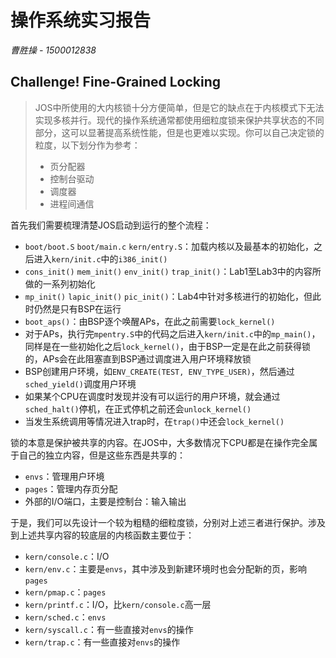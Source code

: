 # 操作系统实习报告

*曹胜操 - 1500012838*

## Challenge! Fine-Grained Locking

>  JOS中所使用的大内核锁十分方便简单，但是它的缺点在于内核模式下无法实现多核并行。现代的操作系统通常都使用细粒度锁来保护共享状态的不同部分，这可以显著提高系统性能，但是也更难以实现。你可以自己决定锁的粒度，以下划分作为参考：
>
> - 页分配器
> - 控制台驱动
> - 调度器
> - 进程间通信

首先我们需要梳理清楚JOS启动到运行的整个流程：

- `boot/boot.S` `boot/main.c` `kern/entry.S`：加载内核以及最基本的初始化，之后进入`kern/init.c`中的`i386_init()`
- `cons_init()` `mem_init()` `env_init()` `trap_init()`：Lab1至Lab3中的内容所做的一系列初始化
- `mp_init()` `lapic_init()` `pic_init()`：Lab4中针对多核进行的初始化，但此时仍然是只有BSP在运行
- `boot_aps()`：由BSP逐个唤醒APs，在此之前需要`lock_kernel()`
- 对于APs，执行完`mpentry.S`中的代码之后进入`kern/init.c`中的`mp_main()`，同样是在一些初始化之后`lock_kernel()`，由于BSP一定是在此之前获得锁的，APs会在此阻塞直到BSP通过调度进入用户环境释放锁
- BSP创建用户环境，如`ENV_CREATE(TEST, ENV_TYPE_USER)`，然后通过`sched_yield()`调度用户环境
- 如果某个CPU在调度时发现并没有可以运行的用户环境，就会通过`sched_halt()`停机，在正式停机之前还会`unlock_kernel()`
- 当发生系统调用等情况进入trap时，在`trap()`中还会`lock_kernel()`

锁的本意是保护被共享的内容。在JOS中，大多数情况下CPU都是在操作完全属于自己的独立内容，但是这些东西是共享的：

- `envs`：管理用户环境
- `pages`：管理内存页分配
- 外部的I/O端口，主要是控制台：输入输出

于是，我们可以先设计一个较为粗糙的细粒度锁，分别对上述三者进行保护。涉及到上述共享内容的较底层的内核函数主要位于：

- `kern/console.c`：I/O
- `kern/env.c`：主要是`envs`，其中涉及到新建环境时也会分配新的页，影响`pages`
- `kern/pmap.c`：`pages`
- `kern/printf.c`：I/O，比`kern/console.c`高一层
- `kern/sched.c`：`envs`
- `kern/syscall.c`：有一些直接对`envs`的操作
- `kern/trap.c`：有一些直接对`envs`的操作

